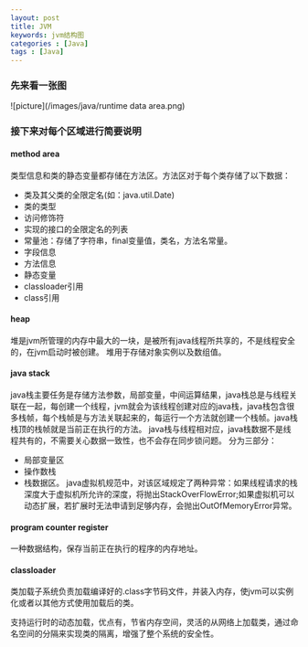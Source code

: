 ```yaml
---
layout: post
title: JVM
keywords: jvm结构图
categories : [Java]
tags : [Java]
---
```

### 先来看一张图

![picture](/images/java/runtime data area.png)

### 接下来对每个区域进行简要说明

#### method area
类型信息和类的静态变量都存储在方法区。方法区对于每个类存储了以下数据：
* 类及其父类的全限定名(如：java.util.Date)
* 类的类型
* 访问修饰符
* 实现的接口的全限定名的列表
* 常量池：存储了字符串，final变量值，类名，方法名常量。
* 字段信息
* 方法信息
* 静态变量
* classloader引用
* class引用

#### heap
堆是jvm所管理的内存中最大的一块，是被所有java线程所共享的，不是线程安全的，在jvm启动时被创建。
堆用于存储对象实例以及数组值。

#### java stack
java栈主要任务是存储方法参数，局部变量，中间运算结果，java栈总是与线程关联在一起，每创建一个线程，jvm就会为该线程创建对应的java栈，java栈包含很多栈帧，每个栈帧是与方法关联起来的，每运行一个方法就创建一个栈帧。java栈栈顶的栈帧就是当前正在执行的方法。
java栈与线程相对应，java栈数据不是线程共有的，不需要关心数据一致性，也不会存在同步锁问题。
分为三部分：
* 局部变量区
* 操作数栈
* 栈数据区。
java虚拟机规范中，对该区域规定了两种异常：如果线程请求的栈深度大于虚拟机所允许的深度，将抛出StackOverFlowError;如果虚拟机可以动态扩展，若扩展时无法申请到足够内存，会抛出OutOfMemoryError异常。

#### program counter register
一种数据结构，保存当前正在执行的程序的内存地址。


#### classloader
类加载子系统负责加载编译好的.class字节码文件，并装入内存，使jvm可以实例化或者以其他方式使用加载后的类。

支持运行时的动态加载，优点有，节省内存空间，灵活的从网络上加载类，通过命名空间的分隔来实现类的隔离，增强了整个系统的安全性。











